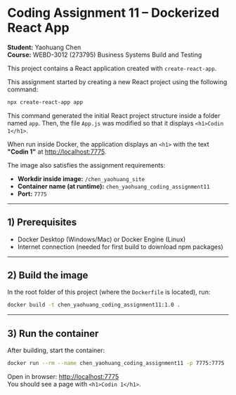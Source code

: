 # Coding Assignment 11 – Dockerized React App

**Student:** Yaohuang Chen  
**Course:** WEBD-3012 (273795) Business Systems Build and Testing 

This project contains a React application created with `create-react-app`.  

This assignment started by creating a new React project using the following command:

```bash
npx create-react-app app
```

This command generated the initial React project structure inside a folder named `app`. 
Then, the file `App.js` was modified so that it displays `<h1>Codin 1</h1>`.

When run inside Docker, the application displays an `<h1>` with the text **"Codin 1"** at [http://localhost:7775](http://localhost:7775).

The image also satisfies the assignment requirements:

- **Workdir inside image:** `/chen_yaohuang_site`
- **Container name (at runtime):** `chen_yaohuang_coding_assignment11`
- **Port:** `7775`

---

## 1) Prerequisites

- Docker Desktop (Windows/Mac) or Docker Engine (Linux)
- Internet connection (needed for first build to download npm packages)

---

## 2) Build the image

In the root folder of this project (where the `Dockerfile` is located), run:

```bash
docker build -t chen_yaohuang_coding_assignment11:1.0 .
```

---

## 3) Run the container

After building, start the container:

```bash
docker run --rm --name chen_yaohuang_coding_assignment11 -p 7775:7775   chen_yaohuang_coding_assignment11:1.0
```


Open in browser: [http://localhost:7775](http://localhost:7775)  
You should see a page with `<h1>Codin 1</h1>`.